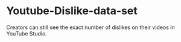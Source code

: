 # Youtube-Dislike-data-set
Creators can still see the exact number of dislikes on their videos in YouTube Studio.
